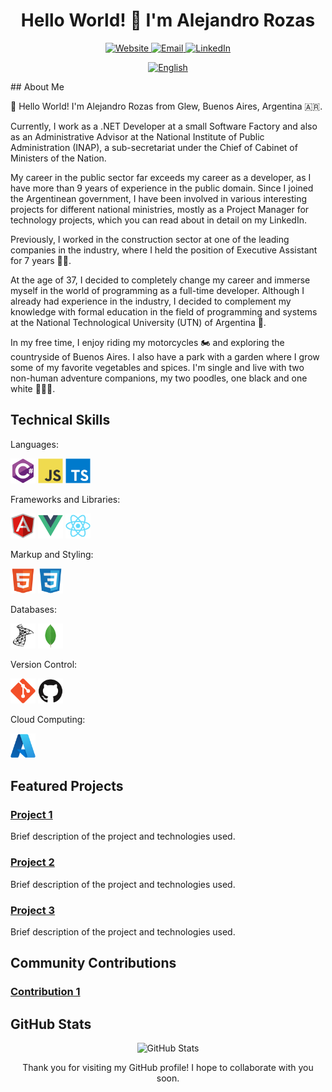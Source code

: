 <!-- Header -->
<h1 align="center">Hello World! 👋 I'm Alejandro Rozas</h1>
<p align="center">
  <a href="https://www.rozas.com.ar">
    <img src="https://img.shields.io/badge/-Website-blue" alt="Website">
  </a>
  <a href="mailto:alejandro.rozas@gmail.com">
    <img src="https://img.shields.io/badge/-Email-red" alt="Email">
  </a>
  <a href="https://www.linkedin.com/in/arozas">
    <img src="https://img.shields.io/badge/-LinkedIn-blue" alt="LinkedIn">
  </a>
</p>
<p align="center">
    <a href="https://github.com/arozas/arozas/blob/main/README.es.md">
     <img src="https://img.shields.io/badge/lang-en-red.svg" alt="English">
  </a>
</p> 
<!-- About Me -->
## About Me

👋 Hello World! I'm Alejandro Rozas from Glew, Buenos Aires, Argentina 🇦🇷.

Currently, I work as a .NET Developer at a small Software Factory and also as an Administrative Advisor at the National Institute of Public Administration (INAP), a sub-secretariat under the Chief of Cabinet of Ministers of the Nation.

My career in the public sector far exceeds my career as a developer, as I have more than 9 years of experience in the public domain. Since I joined the Argentinean government, I have been involved in various interesting projects for different national ministries, mostly as a Project Manager for technology projects, which you can read about in detail on my LinkedIn.

Previously, I worked in the construction sector at one of the leading companies in the industry, where I held the position of Executive Assistant for 7 years 👨‍💼.

At the age of 37, I decided to completely change my career and immerse myself in the world of programming as a full-time developer. Although I already had experience in the industry, I decided to complement my knowledge with formal education in the field of programming and systems at the National Technological University (UTN) of Argentina 🌱.

In my free time, I enjoy riding my motorcycles 🏍️ and exploring the countryside of Buenos Aires. I also have a park with a garden where I grow some of my favorite vegetables and spices. I'm single and live with two non-human adventure companions, my two poodles, one black and one white 🐺🐻‍❄️.

<!-- Skills -->
## Technical Skills

Languages:

<code><img height="40" src="https://github.com/devicons/devicon/blob/master/icons/csharp/csharp-original.svg" alt="C#"></code>
<code><img height="40" src="https://raw.githubusercontent.com/devicons/devicon/master/icons/javascript/javascript-original.svg" alt="JavaScript"></code>
<code><img height="40" src="https://github.com/devicons/devicon/blob/master/icons/typescript/typescript-original.svg" alt="TypeScript"></code>

Frameworks and Libraries:

<code><img height="40" src="https://github.com/devicons/devicon/blob/master/icons/angularjs/angularjs-original.svg" alt="Angular"></code>
<code><img height="40" src="https://github.com/devicons/devicon/blob/master/icons/vuejs/vuejs-original.svg" alt="Vue.js"></code>
<code><img height="40" src="https://raw.githubusercontent.com/devicons/devicon/master/icons/react/react-original.svg" alt="React"></code>

Markup and Styling:

<code><img height="40" src="https://github.com/devicons/devicon/blob/master/icons/html5/html5-original.svg" alt="HTML5"></code>
<code><img height="40" src="https://github.com/devicons/devicon/blob/master/icons/css3/css3-original.svg" alt="CSS3"></code>

Databases:

<code><img height="40" src="https://github.com/devicons/devicon/blob/master/icons/microsoftsqlserver/microsoftsqlserver-plain.svg" alt="SQL Server"></code>
<code><img height="40" src="https://raw.githubusercontent.com/devicons/devicon/master/icons/mongodb/mongodb-original.svg" alt="MongoDB"></code>

Version Control:

<code><img height="40" src="https://raw.githubusercontent.com/devicons/devicon/master/icons/git/git-original.svg" alt="Git"></code>
<code><img height="40" src="https://raw.githubusercontent.com/devicons/devicon/master/icons/github/github-original.svg" alt="GitHub"></code>

Cloud Computing:

<code><img height="40" src="https://raw.githubusercontent.com/devicons/devicon/master/icons/azure/azure-original.svg" alt="Azure"></code>

<!-- Featured Projects -->
## Featured Projects

### [Project 1](link_to_project_1)

Brief description of the project and technologies used.

### [Project 2](link_to_project_2)

Brief description of the project and technologies used.

### [Project 3](link_to_project_3)

Brief description of the project and technologies used.

<!-- Community Contributions -->
## Community Contributions

### [Contribution 1](link_to_contribution_1)

<!-- GitHub Stats -->
## GitHub Stats

<p align="center">
  <img src="https://github-readme-stats.vercel.app/api?username=arozas&show_icons=true&theme=dark" alt="GitHub Stats" />
</p>

<!-- Footer -->
<p align="center">Thank you for visiting my GitHub profile! I hope to collaborate with you soon.</p>
